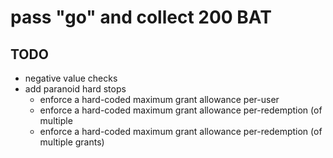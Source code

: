 # pass "go" and collect 200 BAT

## TODO

* negative value checks
* add paranoid hard stops
  * enforce a hard-coded maximum grant allowance per-user
  * enforce a hard-coded maximum grant allowance per-redemption (of multiple
  * enforce a hard-coded maximum grant allowance per-redemption (of multiple
    grants)
